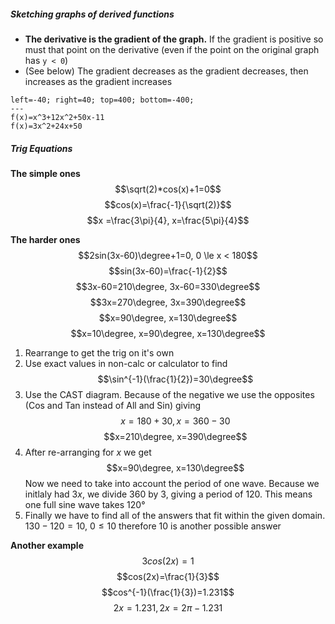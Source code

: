 ##### Sketching graphs of derived functions
* **The derivative is the gradient of the graph.** If the gradient is positive so must that point on the derivative (even if the point on the original graph has `y < 0`)
* (See below) The gradient decreases as the gradient decreases, then increases as the gradient increases
```desmos-graph
left=-40; right=40; top=400; bottom=-400;
---
f(x)=x^3+12x^2+50x-11
f(x)=3x^2+24x+50
```

##### Trig Equations
**The simple ones**
$$\sqrt(2)*cos(x)+1=0$$
$$cos(x)=\frac{-1}{\sqrt(2)}$$
$$x =\frac{3\pi}{4}, x=\frac{5\pi}{4}$$

**The harder ones**
$$2sin(3x-60)\degree+1=0, 0 \le x < 180$$
$$sin(3x-60)=\frac{-1}{2}$$
$$3x-60=210\degree, 3x-60=330\degree$$
$$3x=270\degree, 3x=390\degree$$
$$x=90\degree, x=130\degree$$
$$x=10\degree, x=90\degree, x=130\degree$$

1. Rearrange to get the trig on it's own
2. Use exact values in non-calc or calculator to find $$\sin^{-1}(\frac{1}{2})=30\degree$$
3. Use the CAST diagram. Because of the negative we use the opposites (Cos and Tan instead of All and Sin) giving $$x=180+30, x=360-30$$ $$x=210\degree, x=390\degree$$
4. After re-arranging for $x$ we get $$x=90\degree, x=130\degree$$ Now we need to take into account the period of one wave. Because we initlaly had $3x$, we divide 360 by 3, giving a period of 120. This means one full sine wave takes 120°
5. Finally we have to find all of the answers that fit within the given domain. $130-120=10$, $0 \le 10$ therefore 10 is another possible answer

**Another example**
$$3cos(2x)=1$$
$$cos(2x)=\frac{1}{3}$$
$$cos^{-1}(\frac{1}{3})=1.231$$
$$2x=1.231, 2x=2\pi-1.231$$
